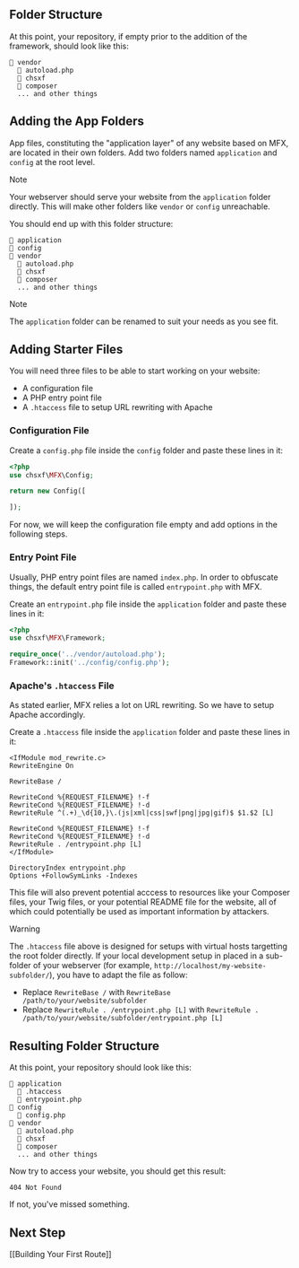## Folder Structure

At this point, your repository, if empty prior to the addition of the framework, should look like this:

```
📁 vendor
  📄 autoload.php
  📁 chsxf
  📁 composer
  ... and other things
```

## Adding the App Folders

App files, constituting the "application layer" of any website based on MFX, are located in their own folders. Add two folders named `application` and `config` at the root level.

> [!NOTE]
> Your webserver should serve your website from the `application` folder directly. This will make other folders like `vendor` or `config` unreachable.

You should end up with this folder structure:

```
📁 application
📁 config
📁 vendor
  📄 autoload.php
  📁 chsxf
  📁 composer
  ... and other things
```

> [!NOTE]
> The `application` folder can be renamed to suit your needs as you see fit.

## Adding Starter Files

You will need three files to be able to start working on your website:

- A configuration file
- A PHP entry point file
- A `.htaccess` file to setup URL rewriting with Apache

### Configuration File

Create a `config.php` file inside the `config` folder and paste these lines in it:

```php
<?php
use chsxf\MFX\Config;

return new Config([

]);
```

For now, we will keep the configuration file empty and add options in the following steps.

### Entry Point File

Usually, PHP entry point files are named `index.php`. In order to obfuscate things, the default entry point file is called `entrypoint.php` with MFX.

Create an `entrypoint.php` file inside the `application` folder and paste these lines in it:

```php
<?php
use chsxf\MFX\Framework;

require_once('../vendor/autoload.php');
Framework::init('../config/config.php');
```

### Apache's `.htaccess` File

As stated earlier, MFX relies a lot on URL rewriting. So we have to setup Apache accordingly.

Create a `.htaccess` file inside the `application` folder and paste these lines in it:

```
<IfModule mod_rewrite.c>
RewriteEngine On

RewriteBase /

RewriteCond %{REQUEST_FILENAME} !-f
RewriteCond %{REQUEST_FILENAME} !-d
RewriteRule ^(.+)_\d{10,}\.(js|xml|css|swf|png|jpg|gif)$ $1.$2 [L]

RewriteCond %{REQUEST_FILENAME} !-f
RewriteCond %{REQUEST_FILENAME} !-d
RewriteRule . /entrypoint.php [L]
</IfModule>

DirectoryIndex entrypoint.php
Options +FollowSymLinks -Indexes
```

This file will also prevent potential acccess to resources like your Composer files, your Twig files, or your potential README file for the website, all of which could potentially be used as important information by attackers.

> [!WARNING]
> The `.htaccess` file above is designed for setups with virtual hosts targetting the root folder directly. If your local development setup in placed in a sub-folder of your webserver (for example, `http://localhost/my-website-subfolder/`), you have to adapt the file as follow:
>
> - Replace `RewriteBase /` with `RewriteBase /path/to/your/website/subfolder`
> - Replace `RewriteRule . /entrypoint.php [L]` with `RewriteRule . /path/to/your/website/subfolder/entrypoint.php [L]`

## Resulting Folder Structure

At this point, your repository should look like this:

```
📁 application
  📄 .htaccess
  📄 entrypoint.php
📁 config
  📄 config.php
📁 vendor
  📄 autoload.php
  📁 chsxf
  📁 composer
  ... and other things
```

Now try to access your website, you should get this result:

```
404 Not Found
```

If not, you've missed something.

## Next Step

[[Building Your First Route]]
